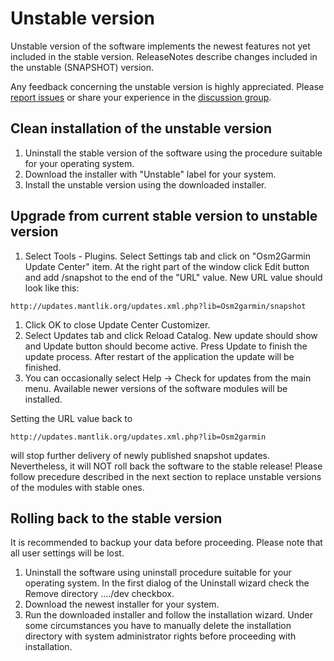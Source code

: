 # Unstable version #

Unstable version of the software implements the newest features not yet included in the stable version. ReleaseNotes describe changes included in the unstable (SNAPSHOT) version.

Any feedback concerning the unstable version is highly appreciated. Please [report issues](http://code.google.com/p/osm2garmin/issues/entry) or share your experience in the [discussion group](http://groups.google.com/group/osm2garmin-devel).

## Clean installation of the unstable version ##

  1. Uninstall the stable version of the software using the procedure suitable for your operating system.
  1. Download the installer with "Unstable" label for your system.
  1. Install the unstable version using the downloaded installer.

## Upgrade from current stable version to unstable version ##

  1. Select Tools - Plugins. Select Settings tab and click on "Osm2Garmin Update Center" item. At the right part of the window click Edit button and add /snapshot to the end of the "URL" value. New URL value should look like this:
```
http://updates.mantlik.org/updates.xml.php?lib=Osm2garmin/snapshot
```
  1. Click OK to close Update Center Customizer.
  1. Select Updates tab and click Reload Catalog. New update should show and Update button should become active. Press Update to finish the update process. After restart of the application the update will be finished.
  1. You can occasionally select Help -> Check for updates from the main menu. Available newer versions of the software modules will be installed.

Setting the URL value back to
```
http://updates.mantlik.org/updates.xml.php?lib=Osm2garmin
```
will stop further delivery of newly published snapshot updates. Nevertheless, it will NOT roll back the software to the stable release! Please follow precedure described in the next section to replace unstable versions of the modules with stable ones.

## Rolling back to the stable version ##

It is recommended to backup your data before proceeding. Please note that all user settings will be lost.

  1. Uninstall the software using uninstall procedure suitable for your operating system. In the first dialog of the Uninstall wizard check the Remove directory …./dev checkbox.
  1. Download the newest installer for your system.
  1. Run the downloaded installer and follow the installation wizard. Under some circumstances you have to manually delete the installation directory with system administrator rights before proceeding with installation.